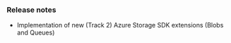 ### Release notes
<!-- Please add your release notes in the following format:
- My change description (#PR/#issue)
-->
- Implementation of new (Track 2) Azure Storage SDK extensions (Blobs and Queues)

